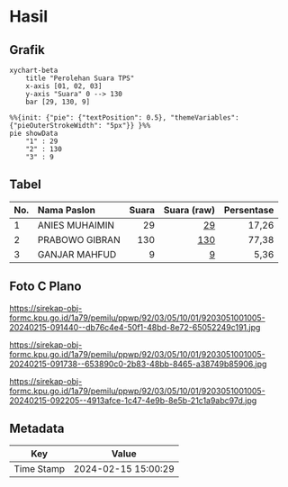 # Hasil

## Grafik

```mermaid
xychart-beta
    title "Perolehan Suara TPS"
    x-axis [01, 02, 03]
    y-axis "Suara" 0 --> 130
    bar [29, 130, 9]
```

```mermaid
%%{init: {"pie": {"textPosition": 0.5}, "themeVariables": {"pieOuterStrokeWidth": "5px"}} }%%
pie showData
    "1" : 29
    "2" : 130
    "3" : 9
```

## Tabel

| No. | Nama Paslon    | Suara | Suara (raw) | Persentase |
|:--- |:-------------- | -----:| -----------:| ----------:|
| 1   | ANIES MUHAIMIN | 29    | [29][p-1]   | 17,26      |
| 2   | PRABOWO GIBRAN | 130   | [130][p-2]  | 77,38      |
| 3   | GANJAR MAHFUD  | 9     | [9][p-3]    | 5,36       |


[p-1]: https://github.com/gigit-pemilu/pemilu-2024-92-papua-barat/blob/main/pilpres/hitung-suara/sub/92-papua-barat/sub/03-fak-fak/sub/05-fak-fak-tengah/sub/1001-danaweria/sub/005-tps/sub/paslon-1.txt
[p-2]: https://github.com/gigit-pemilu/pemilu-2024-92-papua-barat/blob/main/pilpres/hitung-suara/sub/92-papua-barat/sub/03-fak-fak/sub/05-fak-fak-tengah/sub/1001-danaweria/sub/005-tps/sub/paslon-2.txt
[p-3]: https://github.com/gigit-pemilu/pemilu-2024-92-papua-barat/blob/main/pilpres/hitung-suara/sub/92-papua-barat/sub/03-fak-fak/sub/05-fak-fak-tengah/sub/1001-danaweria/sub/005-tps/sub/paslon-3.txt

## Foto C Plano

https://sirekap-obj-formc.kpu.go.id/1a79/pemilu/ppwp/92/03/05/10/01/9203051001005-20240215-091440--db76c4e4-50f1-48bd-8e72-65052249c191.jpg

https://sirekap-obj-formc.kpu.go.id/1a79/pemilu/ppwp/92/03/05/10/01/9203051001005-20240215-091738--653890c0-2b83-48bb-8465-a38749b85906.jpg

https://sirekap-obj-formc.kpu.go.id/1a79/pemilu/ppwp/92/03/05/10/01/9203051001005-20240215-092205--4913afce-1c47-4e9b-8e5b-21c1a9abc97d.jpg


## Metadata

| Key        | Value               |
| ---------- | ------------------- |
| Time Stamp | 2024-02-15 15:00:29 |



